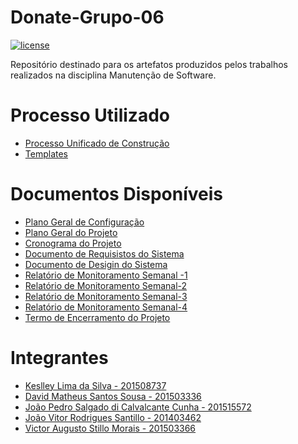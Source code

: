 # Donate-Grupo-06
[![license](https://img.shields.io/github/license/keslleylima/Donate---Grupo-06.svg)](https://github.com/keslleylima/Donate---Grupo-06/blob/master/LICENSE)

Repositório destinado para os artefatos produzidos pelos trabalhos realizados na disciplina Manutenção de Software.

# Processo Utilizado
- [ Processo  Unificado de Construção](https://github.com/keslleylima/Donate---Grupo-06/blob/master/1%C2%BA%20Etapa/1.Processo/PUC-DONATE.pdf)
- [Templates](https://github.com/keslleylima/Donate---Grupo-06/tree/master/1%C2%BA%20Etapa/1.Processo)
# Documentos Disponíveis
  - [Plano Geral de Configuração](https://github.com/keslleylima/Donate---Grupo-06/blob/master/1%C2%BA%20Etapa/2.Projeto/1.2.2Ger%C3%AAncia/PGC-DONATE.pdf)
  - [Plano Geral do Projeto](https://github.com/keslleylima/Donate---Grupo-06/blob/master/1%C2%BA%20Etapa/2.Projeto/1.2.2Ger%C3%AAncia/PGP-DONATE.pdf)
  - [Cronograma do Projeto](https://github.com/keslleylima/Donate---Grupo-06/blob/master/1%C2%BA%20Etapa/2.Projeto/1.2.2Ger%C3%AAncia/CGM-DONATE.pdf)
  - [Documento de Requisistos do Sistema](https://github.com/keslleylima/Donate---Grupo-06/blob/master/1%C2%BA%20Etapa/2.Projeto/1.2.3Requisito/DRS-DONATE.pdf)
  - [Documento de Desigin do Sistema](https://github.com/keslleylima/Donate---Grupo-06/blob/master/1%C2%BA%20Etapa/2.Projeto/1.2.1Design/DDS-DONATE.pdf)
  - [Relatório de Monitoramento Semanal -1](https://github.com/keslleylima/Donate---Grupo-06/blob/master/1%C2%BA%20Etapa/2.Projeto/1.2.4Monitoramento/RMS01-DONATE.docx)
  - [Relatório de Monitoramento Semanal-2](https://github.com/keslleylima/Donate---Grupo-06/blob/master/1%C2%BA%20Etapa/2.Projeto/1.2.4Monitoramento/RMS02-DONATE.docx)
   - [Relatório de Monitoramento Semanal-3](https://github.com/keslleylima/Donate---Grupo-06/blob/master/1%C2%BA%20Etapa/2.Projeto/1.2.4Monitoramento/RMS03-DONATE.docx)
   - [Relatório de Monitoramento Semanal-4](https://github.com/keslleylima/Donate---Grupo-06/blob/master/1%C2%BA%20Etapa/2.Projeto/1.2.4Monitoramento/RMS04-DONATE.docx)
   - [Termo de Encerramento do Projeto](https://github.com/keslleylima/Donate---Grupo-06/blob/master/1%C2%BA%20Etapa/2.Projeto/1.2.2Ger%C3%AAncia/TEP-DONATE.pdf)
# Integrantes 
  - [Keslley Lima da Silva - 201508737](https://github.com/keslleylima)
  - [David Matheus Santos Sousa - 201503336 ](https://github.com/MSSDavid)
  - [João Pedro Salgado di Calvalcante Cunha - 201515572 ](https://github.com/joaopsalgado)
  - [João Vitor Rodrigues Santillo - 201403462 ](https://github.com/jvsantillo) 
  - [Victor Augusto Stillo Morais - 201503366 ](https://github.com/VictorStillo)
  
